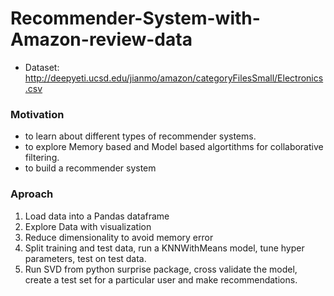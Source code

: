 # Recommender-System-with-Amazon-review-data
- Dataset: http://deepyeti.ucsd.edu/jianmo/amazon/categoryFilesSmall/Electronics.csv
### Motivation
- to learn about different types of recommender systems.
- to explore Memory based and Model based algortithms for collaborative filtering.
- to build a recommender system

### Aproach
1. Load data into a Pandas dataframe
2. Explore Data with visualization
3. Reduce dimensionality to avoid memory error
4. Split training and test data, run a KNNWithMeans model, tune hyper parameters, test on test data.
5. Run SVD from python surprise package, cross validate the model, create a test set for a particular user and make recommendations.
